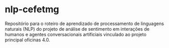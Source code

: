 # nlp-cefetmg

Repositório para o roteiro de aprendizado de processamento de linguagens naturais (NLP) do projeto de análise de sentimento em interações de humanos e agentes conversacionais artificiais vinculado ao projeto principal oficinas 4.0.
